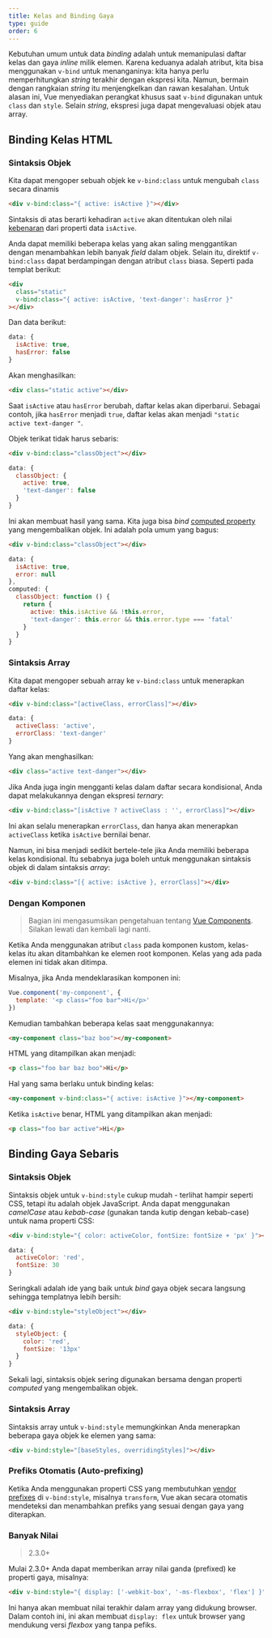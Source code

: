 ```yaml
---
title: Kelas and Binding Gaya
type: guide
order: 6
---
```


Kebutuhan umum untuk data *binding* adalah untuk memanipulasi daftar kelas dan gaya *inline* milik elemen. Karena keduanya adalah atribut, kita bisa menggunakan `v-bind` untuk menanganinya: kita hanya perlu memperhitungkan *string* terakhir dengan ekspresi kita. Namun, bermain dengan rangkaian *string* itu menjengkelkan dan rawan kesalahan. Untuk alasan ini, Vue menyediakan perangkat khusus saat `v-bind` digunakan untuk `class` dan `style`. Selain *string*, ekspresi juga dapat mengevaluasi objek atau array.

## Binding Kelas HTML

### Sintaksis Objek

Kita dapat mengoper sebuah objek ke `v-bind:class` untuk mengubah `class` secara dinamis

``` html
<div v-bind:class="{ active: isActive }"></div>
```

Sintaksis di atas berarti kehadiran `active` akan ditentukan oleh nilai [kebenaran](https://developer.mozilla.org/en-US/docs/Glossary/Truthy) dari properti data `isActive`.

Anda dapat memiliki beberapa kelas yang akan saling menggantikan dengan menambahkan lebih banyak *field* dalam objek. Selain itu, direktif `v-bind:class` dapat berdampingan dengan atribut `class` biasa. Seperti pada templat berikut:

``` html
<div
  class="static"
  v-bind:class="{ active: isActive, 'text-danger': hasError }"
></div>
```

Dan data berikut:

``` js
data: {
  isActive: true,
  hasError: false
}
```

Akan menghasilkan:

``` html
<div class="static active"></div>
```

Saat `isActive` atau `hasError` berubah, daftar kelas akan diperbarui. Sebagai contoh, jika `hasError` menjadi `true`, daftar kelas akan menjadi `"static active text-danger "`.

Objek terikat tidak harus sebaris:

``` html
<div v-bind:class="classObject"></div>
```
``` js
data: {
  classObject: {
    active: true,
    'text-danger': false
  }
}
```

Ini akan membuat hasil yang sama. Kita juga bisa *bind* [computed property](computed.html) yang mengembalikan objek. Ini adalah pola umum yang bagus:

``` html
<div v-bind:class="classObject"></div>
```
``` js
data: {
  isActive: true,
  error: null
},
computed: {
  classObject: function () {
    return {
      active: this.isActive && !this.error,
      'text-danger': this.error && this.error.type === 'fatal'
    }
  }
}
```

### Sintaksis Array

Kita dapat mengoper sebuah array ke `v-bind:class` untuk menerapkan daftar kelas:

``` html
<div v-bind:class="[activeClass, errorClass]"></div>
```
``` js
data: {
  activeClass: 'active',
  errorClass: 'text-danger'
}
```

Yang akan menghasilkan:

``` html
<div class="active text-danger"></div>
```

Jika Anda juga ingin mengganti kelas dalam daftar secara kondisional, Anda dapat melakukannya dengan ekspresi *ternary*:

``` html
<div v-bind:class="[isActive ? activeClass : '', errorClass]"></div>
```

Ini akan selalu menerapkan `errorClass`, dan hanya akan menerapkan `activeClass` ketika `isActive` bernilai benar.

Namun, ini bisa menjadi sedikit bertele-tele jika Anda memiliki beberapa kelas kondisional. Itu sebabnya juga boleh untuk menggunakan sintaksis objek di dalam sintaksis *array*:

``` html
<div v-bind:class="[{ active: isActive }, errorClass]"></div>
```

### Dengan Komponen

> Bagian ini mengasumsikan pengetahuan tentang [Vue Components](components.html). Silakan lewati dan kembali lagi nanti.

Ketika Anda menggunakan atribut `class` pada komponen kustom, kelas-kelas itu akan ditambahkan ke elemen root komponen. Kelas yang ada pada elemen ini tidak akan ditimpa.

Misalnya, jika Anda mendeklarasikan komponen ini:

``` js
Vue.component('my-component', {
  template: '<p class="foo bar">Hi</p>'
})
```

Kemudian tambahkan beberapa kelas saat menggunakannya:

``` html
<my-component class="baz boo"></my-component>
```

HTML yang ditampilkan akan menjadi:

``` html
<p class="foo bar baz boo">Hi</p>
```

Hal yang sama berlaku untuk binding kelas:

``` html
<my-component v-bind:class="{ active: isActive }"></my-component>
```

Ketika `isActive` benar, HTML yang ditampilkan akan menjadi:

``` html
<p class="foo bar active">Hi</p>
```

## Binding Gaya Sebaris

### Sintaksis Objek

Sintaksis objek untuk `v-bind:style` cukup mudah - terlihat hampir seperti CSS, tetapi itu adalah objek JavaScript. Anda dapat menggunakan *camelCase* atau *kebab-case* (gunakan tanda kutip dengan kebab-case) untuk nama properti CSS:

``` html
<div v-bind:style="{ color: activeColor, fontSize: fontSize + 'px' }"></div>
```
``` js
data: {
  activeColor: 'red',
  fontSize: 30
}
```

Seringkali adalah ide yang baik untuk *bind* gaya objek secara langsung sehingga templatnya lebih bersih:

``` html
<div v-bind:style="styleObject"></div>
```
``` js
data: {
  styleObject: {
    color: 'red',
    fontSize: '13px'
  }
}
```

Sekali lagi, sintaksis objek sering digunakan bersama dengan properti *computed*  yang mengembalikan objek.

### Sintaksis Array

Sintaksis array untuk `v-bind:style` memungkinkan Anda menerapkan beberapa gaya objek ke elemen yang sama:

``` html
<div v-bind:style="[baseStyles, overridingStyles]"></div>
```

### Prefiks Otomatis (Auto-prefixing)

Ketika Anda menggunakan properti CSS yang membutuhkan [vendor prefixes](https://developer.mozilla.org/en-US/docs/Glossary/Vendor_Prefix) di `v-bind:style`, misalnya `transform`, Vue akan secara otomatis mendeteksi dan menambahkan prefiks yang sesuai dengan gaya yang diterapkan.

### Banyak Nilai

> 2.3.0+

Mulai 2.3.0+ Anda dapat memberikan array nilai ganda (prefixed) ke properti gaya, misalnya:

``` html
<div v-bind:style="{ display: ['-webkit-box', '-ms-flexbox', 'flex'] }"></div>
```

Ini hanya akan membuat nilai terakhir dalam array yang didukung browser. Dalam contoh ini, ini akan membuat `display: flex` untuk browser yang mendukung versi *flexbox* yang tanpa pefiks.
